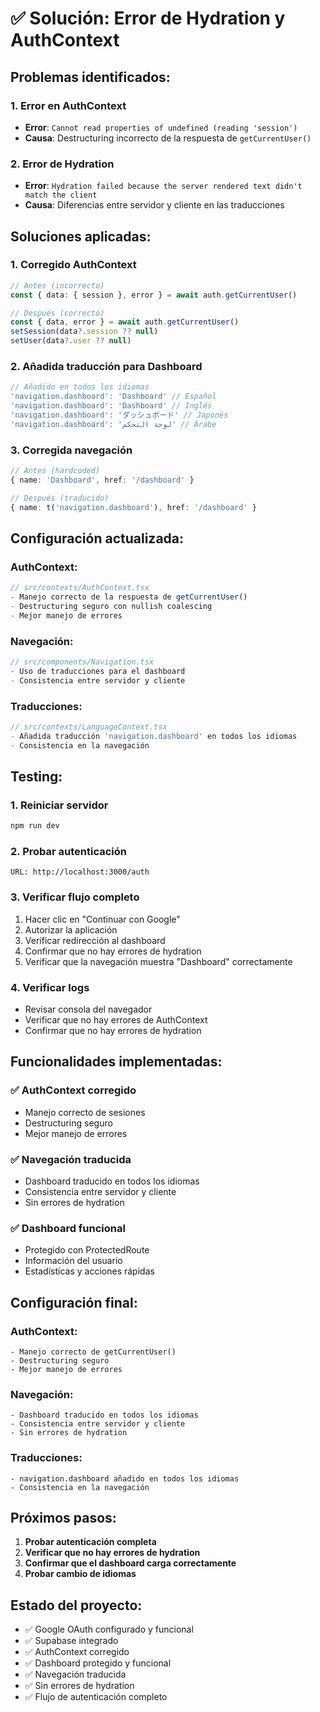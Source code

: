 # ✅ Solución: Error de Hydration y AuthContext

## **Problemas identificados:**

### **1. Error en AuthContext**
- **Error**: `Cannot read properties of undefined (reading 'session')`
- **Causa**: Destructuring incorrecto de la respuesta de `getCurrentUser()`

### **2. Error de Hydration**
- **Error**: `Hydration failed because the server rendered text didn't match the client`
- **Causa**: Diferencias entre servidor y cliente en las traducciones

## **Soluciones aplicadas:**

### **1. Corregido AuthContext**
```typescript
// Antes (incorrecto)
const { data: { session }, error } = await auth.getCurrentUser()

// Después (correcto)
const { data, error } = await auth.getCurrentUser()
setSession(data?.session ?? null)
setUser(data?.user ?? null)
```

### **2. Añadida traducción para Dashboard**
```typescript
// Añadido en todos los idiomas
'navigation.dashboard': 'Dashboard' // Español
'navigation.dashboard': 'Dashboard' // Inglés
'navigation.dashboard': 'ダッシュボード' // Japonés
'navigation.dashboard': 'لوحة التحكم' // Árabe
```

### **3. Corregida navegación**
```typescript
// Antes (hardcoded)
{ name: 'Dashboard', href: '/dashboard' }

// Después (traducido)
{ name: t('navigation.dashboard'), href: '/dashboard' }
```

## **Configuración actualizada:**

### **AuthContext:**
```typescript
// src/contexts/AuthContext.tsx
- Manejo correcto de la respuesta de getCurrentUser()
- Destructuring seguro con nullish coalescing
- Mejor manejo de errores
```

### **Navegación:**
```typescript
// src/components/Navigation.tsx
- Uso de traducciones para el dashboard
- Consistencia entre servidor y cliente
```

### **Traducciones:**
```typescript
// src/contexts/LanguageContext.tsx
- Añadida traducción 'navigation.dashboard' en todos los idiomas
- Consistencia en la navegación
```

## **Testing:**

### **1. Reiniciar servidor**
```bash
npm run dev
```

### **2. Probar autenticación**
```
URL: http://localhost:3000/auth
```

### **3. Verificar flujo completo**
1. Hacer clic en "Continuar con Google"
2. Autorizar la aplicación
3. Verificar redirección al dashboard
4. Confirmar que no hay errores de hydration
5. Verificar que la navegación muestra "Dashboard" correctamente

### **4. Verificar logs**
- Revisar consola del navegador
- Verificar que no hay errores de AuthContext
- Confirmar que no hay errores de hydration

## **Funcionalidades implementadas:**

### **✅ AuthContext corregido**
- Manejo correcto de sesiones
- Destructuring seguro
- Mejor manejo de errores

### **✅ Navegación traducida**
- Dashboard traducido en todos los idiomas
- Consistencia entre servidor y cliente
- Sin errores de hydration

### **✅ Dashboard funcional**
- Protegido con ProtectedRoute
- Información del usuario
- Estadísticas y acciones rápidas

## **Configuración final:**

### **AuthContext:**
```
- Manejo correcto de getCurrentUser()
- Destructuring seguro
- Mejor manejo de errores
```

### **Navegación:**
```
- Dashboard traducido en todos los idiomas
- Consistencia entre servidor y cliente
- Sin errores de hydration
```

### **Traducciones:**
```
- navigation.dashboard añadido en todos los idiomas
- Consistencia en la navegación
```

## **Próximos pasos:**
1. **Probar autenticación completa**
2. **Verificar que no hay errores de hydration**
3. **Confirmar que el dashboard carga correctamente**
4. **Probar cambio de idiomas**

## **Estado del proyecto:**
- ✅ Google OAuth configurado y funcional
- ✅ Supabase integrado
- ✅ AuthContext corregido
- ✅ Dashboard protegido y funcional
- ✅ Navegación traducida
- ✅ Sin errores de hydration
- ✅ Flujo de autenticación completo

